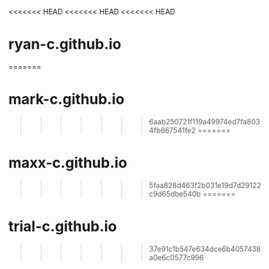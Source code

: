 <<<<<<< HEAD
<<<<<<< HEAD
<<<<<<< HEAD
# ryan-c.github.io
=======
# mark-c.github.io
>>>>>>> 6aab250721f119a49974ed7fa8034fb667541fe2
=======
# maxx-c.github.io
>>>>>>> 5faa828d463f2b031e19d7d29122c9d65dbe540b
=======
# trial-c.github.io
>>>>>>> 37e91c1b547e634dce6b4057438a0e6c0577c996
